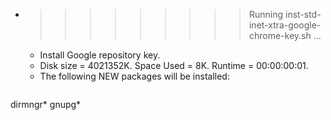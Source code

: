 * >>>>>>>>> Running inst-std-inet-xtra-google-chrome-key.sh ...
  * Install Google repository key.
  * Disk size = 4021352K. Space Used = 8K. Runtime = 00:00:00:01.
  * The following NEW packages will be installed:
  ```bash
dirmngr* gnupg*
  ```
